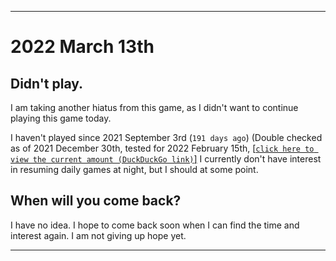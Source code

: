   
***

# 2022 March 13th

## Didn't play.

I am taking another hiatus from this game, as I didn't want to continue playing this game today.

I haven't played since 2021 September 3rd (`191 days ago`) (Double checked as of 2021 December 30th, tested for 2022 February 15th, [[`click here to view the current amount (DuckDuckGo link)`]](https://duckduckgo.com/?q=Days+since+September+3rd+2021&t=ffab&ia=answer) I currently don't have interest in resuming daily games at night, but I should at some point.

## When will you come back?

I have no idea. I hope to come back soon when I can find the time and interest again. I am not giving up hope yet.

***

